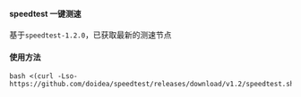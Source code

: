 #### speedtest 一键测速
基于`speedtest-1.2.0`，已获取最新的测速节点

#### 使用方法
```
bash <(curl -Lso- https://github.com/doidea/speedtest/releases/download/v1.2/speedtest.sh)
```

